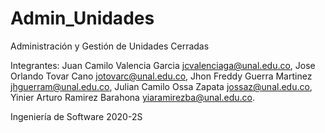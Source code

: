 # Admin_Unidades
Administración y Gestión de Unidades Cerradas

Integrantes:
Juan Camilo Valencia Garcia <jcvalenciaga@unal.edu.co>,
Jose Orlando Tovar Cano <jotovarc@unal.edu.co>,
Jhon Freddy Guerra Martinez <jhguerram@unal.edu.co>,
Julian Camilo Ossa Zapata <jossaz@unal.edu.co>,
Yinier Arturo Ramirez Barahona <yiaramirezba@unal.edu.co>.

Ingeniería de Software 
2020-2S
